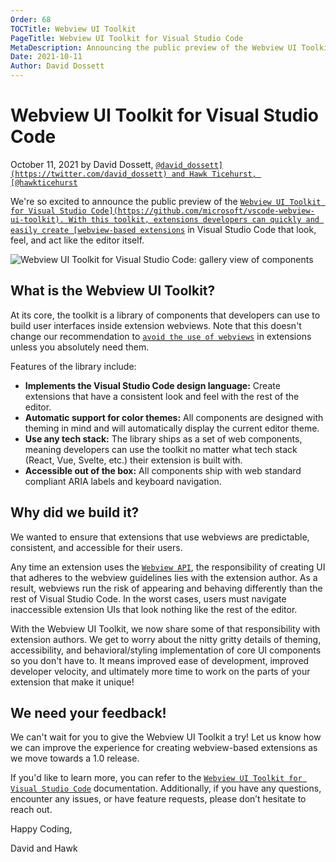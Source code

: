 ```yaml
---
Order: 68
TOCTitle: Webview UI Toolkit
PageTitle: Webview UI Toolkit for Visual Studio Code
MetaDescription: Announcing the public preview of the Webview UI Toolkit for Visual Studio Code
Date: 2021-10-11
Author: David Dossett
---
```


# Webview UI Toolkit for Visual Studio Code

October 11, 2021 by David Dossett, [`@david_dossett](https://twitter.com/david_dossett) and Hawk Ticehurst, [@hawkticehurst`](https://twitter.com/hawkticehurst)

We're so excited to announce the public preview of the [`Webview UI Toolkit for Visual Studio Code](https://github.com/microsoft/vscode-webview-ui-toolkit). With this toolkit, extensions developers can quickly and easily create [webview-based extensions`](https://code.visualstudio.com/api/extension-guides/webview) in Visual Studio Code that look, feel, and act like the editor itself.

![`Webview UI Toolkit for Visual Studio Code: gallery view of components`](webview-ui-toolkit-artwork.png)

## What is the Webview UI Toolkit?

At its core, the toolkit is a library of components that developers can use to build user interfaces inside extension webviews. Note that this doesn't change our recommendation to [`avoid the use of webviews`](https://code.visualstudio.com/api/ux-guidelines/webviews) in extensions unless you absolutely need them.

Features of the library include:

- **Implements the Visual Studio Code design language:** Create extensions that have a consistent look and feel with the rest of the editor.
- **Automatic support for color themes:** All components are designed with theming in mind and will automatically display the current editor theme.
- **Use any tech stack:** The library ships as a set of web components, meaning developers can use the toolkit no matter what tech stack (React, Vue, Svelte, etc.) their extension is built with.
- **Accessible out of the box:** All components ship with web standard compliant ARIA labels and keyboard navigation.

## Why did we build it?

We wanted to ensure that extensions that use webviews are predictable, consistent, and accessible for their users.

Any time an extension uses the [`Webview API`](https://code.visualstudio.com/api/extension-guides/webview), the responsibility of creating UI that adheres to the webview guidelines lies with the extension author. As a result, webviews run the risk of appearing and behaving differently than the rest of Visual Studio Code. In the worst cases, users must navigate inaccessible extension UIs that look nothing like the rest of the editor.

With the Webview UI Toolkit, we now share some of that responsibility with extension authors. We get to worry about the nitty gritty details of theming, accessibility, and behavioral/styling implementation of core UI components so you don't have to. It means improved ease of development, improved developer velocity, and ultimately more time to work on the parts of your extension that make it unique!

## We need your feedback!

We can't wait for you to give the Webview UI Toolkit a try! Let us know how we can improve the experience for creating webview-based extensions as we move towards a 1.0 release.

If you'd like to learn more, you can refer to the [`Webview UI Toolkit for Visual Studio Code`](https://github.com/microsoft/vscode-webview-ui-toolkit) documentation. Additionally, if you have any questions, encounter any issues, or have feature requests, please don’t hesitate to reach out.

Happy Coding,

David and Hawk
